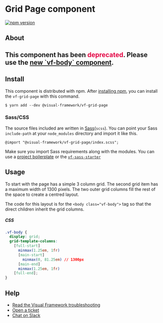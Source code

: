 # Grid Page component

[![npm version](https://badge.fury.io/js/%40visual-framework%2Fvf-grid-page.svg)](https://badge.fury.io/js/%40visual-framework%2Fvf-grid-page)

## About

<h2>This component has been <span style="color: rgb(228, 0, 70);">deprecated</span>. Please use the <a class="vf-link" href="https://www.npmjs.com/package/@visual-framework/vf-body">new `vf-body` component</a>.</h2>

## Install

This component is distributed with npm. After [installing npm](https://www.npmjs.com/get-npm), you can install the `vf-grid-page` with this command.

```
$ yarn add --dev @visual-framework/vf-grid-page
```

### Sass/CSS

The source files included are written in [Sass](http://sass-lang.com)(`scss`). You can point your Sass `include-path` at your `node_modules` directory and import it like this.

```
@import "@visual-framework/vf-grid-page/index.scss";
```

Make sure you import Sass requirements along with the modules. You can use a [project boilerplate](https://visual-framework.github.io/vf-core/building/) or the [`vf-sass-starter`](https://visual-framework.github.io/vf-core/components/vf-sass-starter/)

## Usage

To start with the page has a simple 3 column grid. The second grid item has a maximum width of 1300 pixels. The two outer grid columns fill the rest of the space to create a centred layout.

The code for this layout is for the `<body class="vf-body">` tag so that the direct children inherit the grid columns.

##### CSS

```css
.vf-body {
  display: grid;
  grid-template-columns:
    [full-start]
      minmax(1.25em, 1fr)
      [main-start]
        minmax(0, 81.25em) // 1300px
      [main-end]
      minmax(1.25em, 1fr)
    [full-end];
}
```

## Help

- [Read the Visual Framework troubleshooting](https://visual-framework.github.io/vf-welcome/troubleshooting/)
- [Open a ticket](https://github.com/visual-framework/vf-core/issues)
- [Chat on Slack](https://join.slack.com/t/visual-framework/shared_invite/enQtNDAxNzY0NDg4NTY0LWFhMjEwNGY3ZTk3NWYxNWVjOWQ1ZWE4YjViZmY1YjBkMDQxMTNlNjQ0N2ZiMTQ1ZTZiMGM4NjU5Y2E0MjM3ZGQ)
